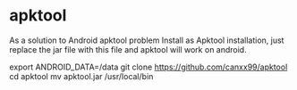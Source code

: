 # apktool
As a solution to Android apktool problem
Install as Apktool installation, just replace the jar file with this file and apktool will work on android.

export ANDROID_DATA=/data
git clone https://github.com/canxx99/apktool
cd apktool
mv apktool.jar /usr/local/bin

